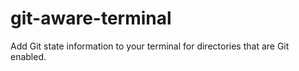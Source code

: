 # git-aware-terminal
Add Git state information to your terminal for directories that are Git enabled.
